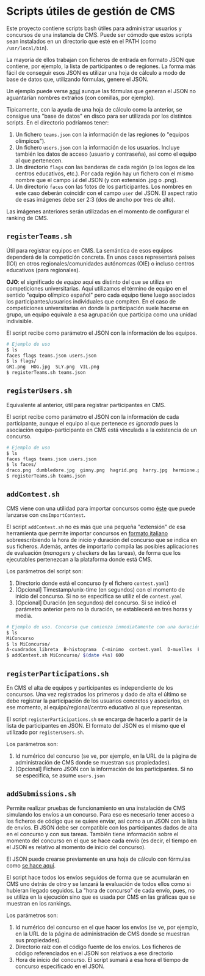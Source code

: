 # Scripts útiles de gestión de CMS

Este proyecto contiene scripts bash útiles para administrar usuarios y concursos de una instancia de CMS. Puede ser cómodo que estos scripts sean instalados en un directorio que esté en el PATH (como `/usr/local/bin`).

La mayoría de ellos trabajan con ficheros de entrada en formato JSON que contiene, por ejemplo, la lista de participantes o de regiones. La forma más fácil de conseguir esos JSON es utilizar una hoja de cálculo a modo de base de datos que, utilizando fórmulas, genere el JSON.

Un ejemplo puede verse [aquí](https://docs.google.com/spreadsheets/d/1DNZ4kaNdbEPauDCkgZ28x01FDKPuLsbMpns1tRb0k-o/) aunque las fórmulas que generan el JSON no aguantarían nombres extraños (con comillas, por ejemplo).

Típicamente, con la ayuda de una hoja de cálculo como la anterior, se consigue una "base de datos" en disco para ser utilizada por los distintos scripts. En el directorio podríamos tener:

1. Un fichero `teams.json` con la información de las regiones (o "equipos olímpicos").
1. Un fichero `users.json` con la información de los usuarios. Incluye también los datos de acceso (usuario y contraseña), así como el equipo al que pertenecen.
1. Un directorio `flags` con las banderas de cada región (o los logos de los centros educativos, etc.). Por cada región hay un fichero con el mismo nombre que el campo `id` del JSON (y con extensión .jpg o .png).
1. Un directorio `faces` con las fotos de los participantes. Los nombres en este caso deberán coincidir con el campo `user` del JSON. El aspect ratio de esas imágenes debe ser 2:3 (dos de ancho por tres de alto).

Las imágenes anteriores serán utilizadas en el momento de configurar el ranking de CMS.

## `registerTeams.sh`

Útil para registrar equipos en CMS. La semántica de esos equipos dependerá de la competición concreta. En unos casos representará países (IOI) en otros regionales/comunidades autónomcas (OIE) o incluso centros educativos (para regionales).

**OJO**: el significado de *equipo* aquí es distinto del que se utiliza en competiciones universitarias. Aquí utilizamos el término de equipo en el sentido "equipo olímpico español" pero cada equipo tiene luego asociados los participantes/usuarios individuales que compiten. En el caso de competiciones universitarias en donde la participación suele hacerse en grupo, un equipo equivale a esa agrupación que participa como una unidad indivisible.

El script recibe como parámetro el JSON con la información de los equipos.

```bash
# Ejemplo de uso
$ ls
faces flags teams.json users.json
$ ls flags/
GRI.png  HOG.jpg  SLY.png  VIL.png
$ registerTeams.sh teams.json
```

## `registerUsers.sh`

Equivalente al anterior, útil para registrar participantes en CMS.

El script recibe como parámetro el JSON con la información de cada participante, aunque el equipo al que pertenece *es ignorado* pues la asociación equipo-participante en CMS está vinculada a la existencia de un concurso.

```bash
# Ejemplo de uso
$ ls
faces flags teams.json users.json
$ ls faces/
draco.png  dumbledore.jpg  ginny.png  hagrid.png  harry.jpg  hermione.png  lucius.png  mcgonagall.jpg  ojoloco.png  ron.jpg  snape.png  voldemort.png
$ registerTeams.sh teams.json
```

## `addContest.sh`

CMS viene con una utilidad para importar concursos como [éste](https://github.com/olimpiada-informatica/cms-ejemplo-concurso) que puede lanzarse con `cmsImportContest`.

El script `addContest.sh` no es más que una pequeña "extensión" de esa herramienta que permite importar concursos en [formato italiano](https://cms.readthedocs.io/en/latest/External%20contest%20formats.html) sobreescribiendo la hora de inicio y duración del concurso que se indica en sus ficheros. Además, antes de importarlo compila las posibles aplicaciones de evaluación (*managers* y *checkers* de las tareas), de forma que los ejecutables pertenezcan a la plataforma donde está CMS.

Los parámetros del script son:

1. Directorio donde está el concurso (y el fichero `contest.yaml`)
1. [Opcional] Timestamp/unix-time (en segundos) con el momento de inicio del concurso. Si no se especifica se utiliz el de `contest.yaml`
1. [Opcional] Duración (en segundos) del concurso. Si se indicó el parámetro anterior pero no la duración, se establecerá en tres horas y media.

```bash
# Ejemplo de uso. Concurso que comienza inmediatamente con una duración de 10 minutos
$ ls
MiConcurso
$ ls MiConcurso/
A-cuadrados_libreta  B-histograma  C-minimo  contest.yaml  D-muelles  E-tablero_hermoso  README.md
$ addContest.sh MiConcurso/ $(date +%s) 600
```

## `registerParticipations.sh`

En CMS el alta de equipos y participantes es independiente de los concursos. Una vez registrados los primeros y dado de alta el último se debe registrar la participación de los usuarios concretos y asociarlos, en ese momento, al equipo/regional/centro educativo al que representan.

El script `registerParticipations.sh` se encarga de hacerlo a partir de la lista de participantes en JSON. El formato del JSON es el mismo que el utilizado por `registerUsers.sh`.

Los parámetros son:

1. Id numérico del concurso (se ve, por ejemplo, en la URL de la página de administración de CMS donde se muestran sus propiedades).
1. [Opcional] Fichero JSON con la información de los participantes. Si no se especifica, se asume `users.json`

## `addSubmissions.sh`

Permite realizar pruebas de funcionamiento en una instalación de CMS simulando los envíos a un concurso. Para eso es necesario tener acceso a los ficheros de código que se quiere enviar, así como a un JSON con la lista de envíos. El JSON debe ser compatible con los participantes dados de alta en el concurso y con sus tareas. También tiene información sobre el momento del concurso en el que se hace cada envío (es decir, el tiempo en el JSON es relativo al momento de inicio del concurso).

El JSON puede crearse previamente en una hoja de cálculo con fórmulas como [se hace aquí](https://docs.google.com/spreadsheets/d/1DNZ4kaNdbEPauDCkgZ28x01FDKPuLsbMpns1tRb0k-o/).

El script hace todos los envíos seguidos de forma que se acumularán en CMS uno detrás de otro y se lanzará la evaluación de todos ellos como si hubieran llegado seguidos. La "hora de concurso" de cada envío, pues, no se utiliza en la ejecución sino que es usada por CMS en las gráficas que se muestran en los rankings.

Los parámetros son:

1. Id numérico del concurso en el que hacer los envíos (se ve, por ejemplo, en la URL de la página de administración de CMS donde se muestran sus propiedades).
1. Directorio raíz con el código fuente de los envíos. Los ficheros de código referenciados en el JSON son relativos a ese directorio
1. Hora de inicio del concurso. El script sumará a esa hora el tiempo de concurso especificado en el JSON.
